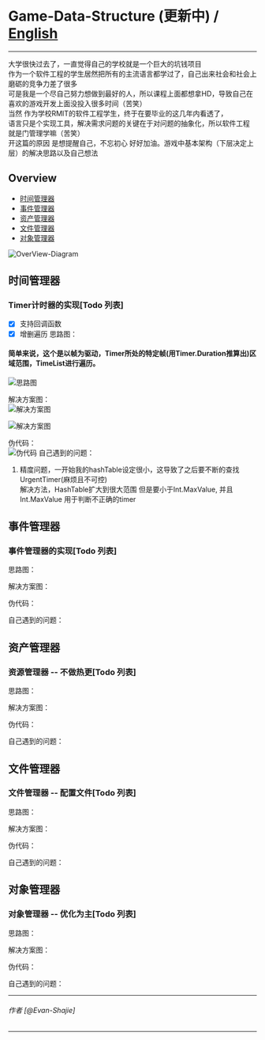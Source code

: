 # Game-Data-Structure (更新中) / [English](https://github.com/shajieChen/Game-Data-Structure/blob/master/English_V_GDS.md)
 ------
 大学很快过去了，一直觉得自己的学校就是一个巨大的坑钱项目</br>
 作为一个软件工程的学生居然把所有的主流语言都学过了，自己出来社会和社会上磨砺的竞争力差了很多</br>
 可是我是一个尽自己努力想做到最好的人，所以课程上面都想拿HD，导致自己在喜欢的游戏开发上面没投入很多时间（苦笑）</br>
 当然 作为学校RMIT的软件工程学生，终于在要毕业的这几年内看透了，</br>
 语言只是个实现工具，解决需求问题的关键在于对问题的抽象化，所以软件工程 就是门管理学嘛（苦笑）</br>
 开这篇的原因 是想提醒自己，不忘初心 好好加油。游戏中基本架构（下层决定上层）的解决思路以及自己想法 </br>
## Overview  
- [时间管理器](#时间管理器)
- [事件管理器](#事件管理器)
- [资产管理器](#资产管理器)
- [文件管理器](#文件管理器)
- [对象管理器](#对象管理器)  

![OverView-Diagram](https://github.com/shajieChen/Game-Data-Structure/blob/master/ClassGraph/BaseSystem.png) 
## 时间管理器
### Timer计时器的实现[Todo 列表]
- [x] 支持回调函数
- [x] 增删遍历
思路图：</br>
#### 简单来说，这个是以帧为驱动，Timer所处的特定帧(用Timer.Duration推算出)区域范围，TimeList进行遍历。

![思路图](https://github.com/shajieChen/Game-Data-Structure/blob/master/ClassGraph/timerList_结构图.png) 

解决方案图： </br>
![解决方案图](https://github.com/shajieChen/Game-Data-Structure/blob/master/ClassGraph/TimerList_解析.png) 

![解决方案图](https://github.com/shajieChen/Game-Data-Structure/blob/master/ClassGraph/Timer_解析.png) 

伪代码： </br>
![伪代码](https://github.com/shajieChen/Game-Data-Structure/blob/master/ClassGraph/timer_伪代码.png) 
自己遇到的问题： </br> 
1. 精度问题，一开始我的hashTable设定很小，这导致了之后要不断的查找UrgentTimer(麻烦且不可控)</br>
   解决方法，HashTable扩大到很大范围 但是要小于Int.MaxValue, 并且Int.MaxValue 用于判断不正确的timer</br> 
## 事件管理器
### 事件管理器的实现[Todo 列表]
思路图：</br>

解决方案图： </br>

伪代码： </br>

自己遇到的问题： </br>
## 资产管理器
### 资源管理器 -- 不做热更[Todo 列表]
思路图：</br>

解决方案图： </br>

伪代码： </br>

自己遇到的问题： </br>
## 文件管理器
### 文件管理器 -- 配置文件[Todo 列表]
思路图：</br>

解决方案图： </br>

伪代码： </br>

自己遇到的问题： </br>
## 对象管理器
### 对象管理器 -- 优化为主[Todo 列表]
思路图：</br>

解决方案图： </br>

伪代码： </br>

自己遇到的问题： </br>



------
###### 作者 [@Evan-Shajie]
------